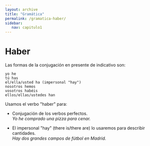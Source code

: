 ```yaml
---
layout: archive
title: "Gramática"
permalink: /gramatica-haber/
sidebar:
   nav: capitulo1
---
```

# Haber

Las formas de la conjugación en presente de indicativo son: 
   
```{r}   
yo he
tú has
el/ella/usted ha (impersonal "hay")
nosotros hemos
vosotros habéis
ellos/ellas/ustedes han
```

Usamos el verbo "haber" para:
- Conjugación de los verbos perfectos.    
  _Yo he comprado una pizza para cenar._

- El impersonal "hay" (there is/there are) lo usaremos para describir cantidades.   
  _Hay dos grandes campos de fútbol en Madrid._
